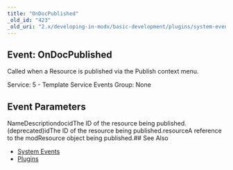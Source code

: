```yaml
---
title: "OnDocPublished"
_old_id: "423"
_old_uri: "2.x/developing-in-modx/basic-development/plugins/system-events/ondocpublished"
---
```


## Event: OnDocPublished

Called when a Resource is published via the Publish context menu.

Service: 5 - Template Service Events 
Group: None

## Event Parameters

NameDescriptiondocidThe ID of the resource being published. (deprecated)idThe ID of the resource being published.resourceA reference to the modResource object being published.## See Also

- [System Events](developing-in-modx/basic-development/plugins/system-events "System Events")
- [Plugins](developing-in-modx/basic-development/plugins "Plugins")